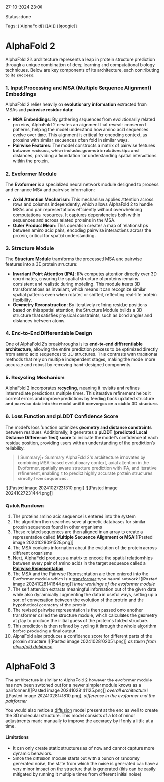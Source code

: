 
27-10-2024 23:00

Status: done

Tags: [[AlphaFold]] [[AI]] [[google]] 


# AlphaFold 2
AlphaFold 2’s architecture represents a leap in protein structure prediction through a unique combination of deep learning and computational biology techniques. Below are key components of its architecture, each contributing to its success:

### 1. **Input Processing and MSA (Multiple Sequence Alignment) Embeddings**

AlphaFold 2 relies heavily on **evolutionary information** extracted from MSAs and **pairwise residue data**:

- **MSA Embeddings**: By gathering sequences from evolutionarily related proteins, AlphaFold 2 creates an alignment that reveals conserved patterns, helping the model understand how amino acid sequences evolve over time. This alignment is critical for encoding context, as proteins with similar sequences often fold in similar ways.
- **Pairwise Features**: The model constructs a matrix of pairwise features between residues, which includes geometric relationships and distances, providing a foundation for understanding spatial interactions within the protein.

### 2. **Evoformer Module**

The **Evoformer** is a specialized neural network module designed to process and enhance MSA and pairwise information:

- **Axial Attention Mechanism**: This mechanism applies attention across rows and columns independently, which allows AlphaFold 2 to handle MSAs and pair representations efficiently without overwhelming computational resources. It captures dependencies both within sequences and across related proteins in the MSA.
- **Outer Product Mean**: This operation creates a map of relationships between amino acid pairs, encoding pairwise interactions across the protein, critical for spatial understanding.

### 3. **Structure Module**

The **Structure Module** transforms the processed MSA and pairwise features into a 3D protein structure:

- **Invariant Point Attention (IPA)**: IPA computes attention directly over 3D coordinates, ensuring the spatial structure of proteins remains consistent and realistic during modeling. This module treats 3D transformations as invariant, which means it can recognize similar spatial patterns even when rotated or shifted, reflecting real-life protein flexibility.
- **Geometry Reconstruction**: By iteratively refining residue positions based on this spatial attention, the Structure Module builds a 3D structure that satisfies physical constraints, such as bond angles and distances between atoms.

### 4. **End-to-End Differentiable Design**

One of AlphaFold 2’s breakthroughs is its **end-to-end differentiable architecture**, allowing the entire prediction process to be optimized directly from amino acid sequences to 3D structures. This contrasts with traditional methods that rely on multiple independent stages, making the model more accurate and robust by removing hand-designed components.

### 5. **Recycling Mechanism**

AlphaFold 2 incorporates **recycling**, meaning it revisits and refines intermediate predictions multiple times. This iterative refinement helps it correct errors and improve predictions by feeding back updated structure and pairwise data into the model until it converges on a stable 3D structure.

### 6. **Loss Function and pLDDT Confidence Score**

The model’s loss function optimizes **geometry and distance constraints** between residues. Additionally, it generates a **pLDDT (predicted Local Distance Difference Test) score** to indicate the model’s confidence at each residue position, providing users with an understanding of the prediction’s reliability.

>[!Summary]+ Summary
>AlphaFold 2's architecture innovates by combining MSA-based evolutionary context, axial attention in the Evoformer, spatially aware structure prediction with IPA, and iterative refinement, enabling it to predict highly accurate protein structures directly from sequences.


![[Pasted image 20241027231310.png]]
![[Pasted image 20241027231444.png]]

### Quick Rundown

1) The proteins amino acid sequence is entered into the system
2) The algorithm then searches several genetic databases for similar protein sequences found in other organisms
3) These related sequences are then aligned in an array to create a representation called **Multiple Sequence Alignment or MSA**![[Pasted image 20241028091529.png]]
4) The MSA contains information about the evolution of the protein across different organisms 
5) Next, AlphaFold produces a matrix to encode the spatial relationships between every pair of amino acids in the target sequence called a [**Pairwise Representation**](Terms#Pairwise%20Representation%20(in%20AlphaFold))
6) The MSA and the Pairwise Representation are then entered into the Evoformer module which is a [transformer](Terms#Transformers) type neural network.![[Pasted image 20241028141644.png]] *inner workings of the evoformer module*
7) The self attention extracts meaningful information out of the given data while also dynamically augmenting the data in useful ways, setting up a sort of conversation between the evolution of the protein and the hypothetical geometry of the protein.
8) The revised pairwise representation is then passed onto another transformer called the structure module, which calculates the geometry at play to produce the initial guess of the protein's folded structure.
9) This prediction is then refined by cycling it through the whole algorithm before producing a final output.
10) AlphaFold also produces a confidence score for different parts of the protein structure ![[Pasted image 20241028102051.png]] *as taken from [alphafold database](https://alphafold.ebi.ac.uk/entry/A0A1V4AYA7)*

# AlphaFold 3
 The architecture is similar to AlphaFold 2 however the evoformer module has now been switched out for a newer simpler module knows as a pairformer.![[Pasted image 20241028141125.png]]
 *overall architecture*
 ![[Pasted image 20241028141810.png]]
 *difference in the evoformer and the pairformer*

 You would also notice a [diffusion](Terms#Diffusion%20Model) model present at the end as well to create the 3D molecular structure.
 This model consists of a lot of minor adjustments made manually to improve the accuracy by if only a little at a time.

#### Limitations
- It can only create static structures as of now and cannot capture more dynamic behaviors.
- Since the diffusion module starts out with a bunch of randomly generated noise, the state from which the noise is generated can have a very minor impact on the structure that is generated (this can be easily mitigated by running it multiple times from different initial noise)

